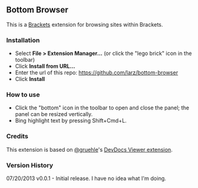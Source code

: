 ## Bottom Browser

This is a [Brackets](http://brackets.io) extension for browsing sites within Brackets.

### Installation

* Select **File > Extension Manager...** (or click the "lego brick" icon in the toolbar)
* Click **Install from URL...**
* Enter the url of this repo: https://github.com/larz/bottom-browser
* Click **Install**

### How to use

* Click the "bottom" icon in the toolbar to open and close the panel; the panel can be resized vertically.
* Bing highlight text by pressing Shift+Cmd+L.

### Credits

This extension is based on [@gruehle](https://github.com/gruehle)'s [DevDocs Viewer extension](https://github.com/gruehle/dev-docs-viewer).

### Version History

07/20/2013 v0.0.1 - Initial release. I have no idea what I'm doing.